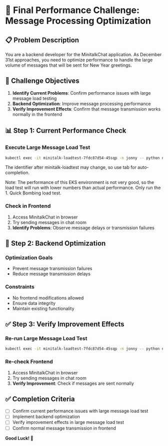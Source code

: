 # 🚀 Final Performance Challenge: Message Processing Optimization

## 📋 Problem Description

You are a backend developer for the MinitalkChat application.
As December 31st approaches, you need to optimize performance to handle the large volume of messages that will be sent for New Year greetings.

## 🎯 Challenge Objectives

1. **Identify Current Problems**: Confirm performance issues with large message load testing
2. **Backend Optimization**: Improve message processing performance
3. **Verify Improvement Effects**: Confirm that message transmission works normally in the frontend

## 📊 Step 1: Current Performance Check

### Execute Large Message Load Test
```bash
kubectl exec -it minitalk-loadtest-7fdc87d54-45sqp -n jonny -- python new_year_load_test.py
```
The identifier after minitalk-loadtest may change, so use tab for auto-completion.

Note: The performance of this EKS environment is not very good, so the load test will run with lower numbers than actual performance.
Only run the 1. Quick Bombing load test.

### Check in Frontend
1. Access MinitalkChat in browser
2. Try sending messages in chat room
3. **Identify Problems**: Observe message delays or transmission failures

## 🔧 Step 2: Backend Optimization

### Optimization Goals
- Prevent message transmission failures
- Reduce message transmission delays

### Constraints
- No frontend modifications allowed
- Ensure data integrity
- Maintain existing functionality

## ✅ Step 3: Verify Improvement Effects

### Re-run Large Message Load Test
```bash
kubectl exec -it minitalk-loadtest-7fdc87d54-45sqp -n jonny -- python new_year_load_test.py
```

### Re-check Frontend
1. Access MinitalkChat in browser
2. Try sending messages in chat room
3. **Verify Improvement**: Check if messages are sent normally

## ✅ Completion Criteria

- [ ] Confirm current performance issues with large message load test
- [ ] Implement backend optimization
- [ ] Verify improvement effects in large message load test
- [ ] Confirm normal message transmission in frontend

**Good Luck! 🚀** 
